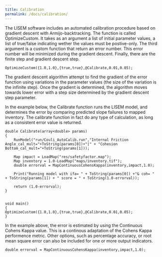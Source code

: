 ```yaml
---
title: Calibration
permalink: /docs/calibration/
---
```


The LISEM software includes an automated calibration procedure based on gradient descent with Armijo-backtracking.
The function is called OptimizeCustom. It takes as an argument a list of initial parameter values, a list of true/false indicating wether the values must be postive-only.
The third argument is a custom function that return an error number. This error number will be minimized during the gradient descent.
Finally, there are the finite step and gradient descent step.
```
OptimizeCustom({​​​1.0,1.0}​​​,{​​​true,true}​​​,@Calibrate,0.01,0.05); 
```
The gradient descent algorithm attempt to find the gradient of the error function using variations in the parameter values (the size of the variation is the infinite step).
Once the gradient is determined, the algorithm moves towards lower error with a step size determined by the gradient descent step parameter.

In the example below, the Calibrate function runs the LISEM model, and determines the error by comparing predicted slope failures to mapped inventory.
The calibrate function in fact do any type of calculation, as long as a consistent error value is returned.

```
double Calibrate(array<double> params)
{​​​
	RunModel("run/Couli_AutoCalib.run","Internal Friction Angle_cal_mult="+ToString(params[0])+"|" + "Cohesion Bottom_cal_mult="+ToString(params[1]));

	Map impact = LoadMap("res/safetyfactor.map");
	Map inventory = 1.0-LoadMap("maps/inventory.tif");
	double errorval = MapContinuousCohensKappa(inventory,impact,1.0);

	Print("Running model with ifa= " + ToString(params[0]) +"& coh= " + ToString(params[1]) + " score = " + ToString(1.0-errorval));

	return (1.0-errorval);
}​​​


void main()
{​​​
OptimizeCustom({​​​1.0,1.0}​​​,{​​​true,true}​​​,@Calibrate,0.01,0.05);
}​​​
```

In the example above, the error is estimated by using the Continuous Cohens Kappa value. This is a continous adaptation of the Cohens Kappa performence metric.
Other options, such as percentage accuracy, or root mean square error can also be included for one or more output indicators.

```
double errorval = MapContinuousCohensKappa(inventory,impact,1.0);
```

